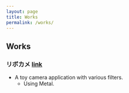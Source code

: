 ```yaml
---
layout: page
title: Works
permalink: /works/
---
```

## Works
### リボカメ [link](https://apps.apple.com/jp/app/ribokame-revolver-camera/id1039880433)
- A toy camera application with various filters.
  - Using Metal.
